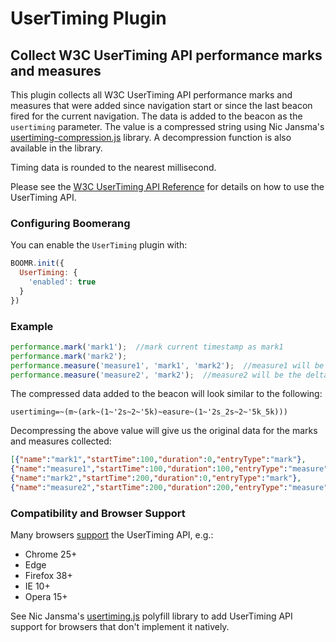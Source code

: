 # UserTiming Plugin

## Collect W3C UserTiming API performance marks and measures


This plugin collects all W3C UserTiming API performance marks and measures that were added since navigation start or since the last beacon fired for the current navigation. The data is added to the beacon as the `usertiming` parameter. The value is a compressed string using Nic Jansma's [usertiming-compression.js](https://github.com/nicjansma/usertiming-compression.js) library. A decompression function is also available in the library.

Timing data is rounded to the nearest millisecond.

Please see the [W3C UserTiming API Reference](https://www.w3.org/TR/user-timing/) for details on how to use the UserTiming API.

### Configuring Boomerang

You can enable the `UserTiming` plugin with:
```js
BOOMR.init({
  UserTiming: {
    'enabled': true
  }
})
```

### Example

```js
performance.mark('mark1');  //mark current timestamp as mark1
performance.mark('mark2');
performance.measure('measure1', 'mark1', 'mark2');  //measure1 will be the delta between mark1 and mark2 timestamps
performance.measure('measure2', 'mark2');  //measure2 will be the delta between the mark2 timestamp and the current time
```

The compressed data added to the beacon will look similar to the following:

`usertiming=~(m~(ark~(1~'2s~2~'5k)~easure~(1~'2s_2s~2~'5k_5k)))`


Decompressing the above value will give us the original data for the marks and measures collected:
```json
[{"name":"mark1","startTime":100,"duration":0,"entryType":"mark"},
{"name":"measure1","startTime":100,"duration":100,"entryType":"measure"},
{"name":"mark2","startTime":200,"duration":0,"entryType":"mark"},
{"name":"measure2","startTime":200,"duration":200,"entryType":"measure"}]
```

### Compatibility and Browser Support


Many browsers [support](http://caniuse.com/#feat=user-timing) the UserTiming API, e.g.:
* Chrome 25+
* Edge
* Firefox 38+
* IE 10+
* Opera 15+

See Nic Jansma's [usertiming.js](https://github.com/nicjansma/usertiming.js) polyfill library to add UserTiming API support for browsers that don't implement it natively.
